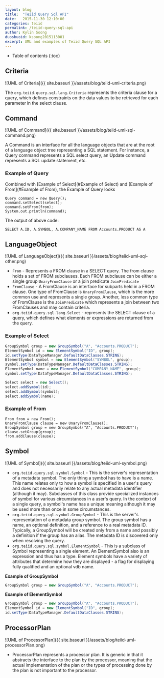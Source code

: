 ```yaml
---
layout: blog
title:  "Teiid Query Sql API"
date:   2015-11-30 12:10:00
categories: teiid
permalink: /teiid-query-sql-api
author: Kylin Soong
duoshuoid: ksoong2015113001
excerpt: UML and examples of Teiid Query SQL API
---
```


* Table of contents
{:toc}

## Criteria

![UML of Criteria]({{ site.baseurl }}/assets/blog/teiid-uml-criteria.png)

The `org.teiid.query.sql.lang.Criteria` represents the criteria clause for a query, which defines constraints on the data values to be retrieved for each parameter in the select clause.

## Command

![UML of Command]({{ site.baseurl }}/assets/blog/teiid-uml-sql-command.png)

A Command is an interface for all the language objects that are at the root of a language object tree representing a SQL statement.  For instance, a Query command represents a SQL select query, an Update command represents a SQL update statement, etc.

### Example of Query

Combined with [Example of Select](#Example of Select) and [Example of From](#Example of From), the Example of Query looks

~~~
Query command = new Query();
command.setSelect(select);
command.setFrom(from);
System.out.println(command);
~~~

The output of above code:

~~~
SELECT A.ID, A.SYMBOL, A.COMPANY_NAME FROM Accounts.PRODUCT AS A
~~~

## LanguageObject

![UML of LanguageObject]({{ site.baseurl }}/assets/blog/teiid-uml-sql-other.png)

* `From` - Represents a FROM clause in a SELECT query. The from clause holds a set of FROM subclauses. Each FROM subclause can be either a single group `UnaryFromClause` or a join predicate `JoinPredicate`
* `FromClause` - A FromClause is an interface for subparts held in a FROM clause. One type of FromClause is `UnaryFromClause`, which is the more common use and represents a single group.  Another, less common type of FromClause is the `JoinPredicate` which represents a join between two FromClauses and may contain criteria.
* `org.teiid.query.sql.lang.Select` - represents the SELECT clause of a query, which defines what elements or expressions are returned from the query.

### Example of Select

~~~java
GroupSymbol group = new GroupSymbol("A", "Accounts.PRODUCT");
ElementSymbol id = new ElementSymbol("ID", group);
id.setType(DataTypeManager.DefaultDataClasses.STRING);
ElementSymbol symbol = new ElementSymbol("SYMBOL", group);
symbol.setType(DataTypeManager.DefaultDataClasses.STRING);
ElementSymbol name = new ElementSymbol("COMPANY_NAME", group);
symbol.setType(DataTypeManager.DefaultDataClasses.STRING);

Select select = new Select();
select.addSymbol(id);
select.addSymbol(symbol);
select.addSymbol(name);
~~~

### Example of From

~~~
From from = new From();
UnaryFromClause clause = new UnaryFromClause();
GroupSymbol group = new GroupSymbol("A", "Accounts.PRODUCT");
clause.setGroup(group);
from.addClause(clause);
~~~

## Symbol

![UML of Symbol]({{ site.baseurl }}/assets/blog/teiid-uml-symbol.png)

* `org.teiid.query.sql.symbol.Symbol` - This is the server's representation of a metadata symbol. The only thing a symbol has to have is a name. This name relates only to how a symbol is specified in a user's query and does not necessarily relate to any actual metadata identifier (although it may). Subclasses of this class provide specialized instances of symbol for various circumstances in a user's query. In the context of a single query, a symbol's name has a unique meaning although it may be used more than once in some circumstances.
* `org.teiid.query.sql.symbol.GroupSymbol` - This is the server's representation of a metadata group symbol. The group symbol has a name, an optional definition, and a reference to a real metadata ID. Typically, a GroupSymbol will be created only from a name and possibly a definition if the group has an alias.  The metadata ID is discovered only when resolving the query.
* `org.teiid.query.sql.symbol.ElementSymbol` - This is a subclass of Symbol representing a single element.  An ElementSymbol also is an expression and thus has a type.  Element symbols have a variety of attributes that determine how they are displayed - a flag for displaying fully qualified and an optional vdb name.

**Example of GroupSymbol**

~~~java
GroupSymbol group = new GroupSymbol("A", "Accounts.PRODUCT");
~~~

**Example of ElementSymbol**

~~~java
GroupSymbol group = new GroupSymbol("A", "Accounts.PRODUCT");
ElementSymbol id = new ElementSymbol("ID", group);
id.setType(DataTypeManager.DefaultDataClasses.STRING);
~~~

## ProcessorPlan

![UML of ProcessorPlan]({{ site.baseurl }}/assets/blog/teiid-uml-processorPlan.png)

* ProcessorPlan represents a processor plan. It is generic in that it abstracts the interface to the plan by the processor, meaning that the actual implementation of the plan or the types of processing done by the plan is not important to the processor.
